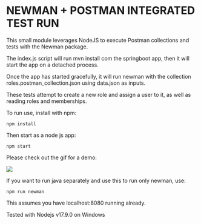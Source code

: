 # NEWMAN + POSTMAN INTEGRATED TEST RUN

This small module leverages NodeJS to execute Postman collections and tests with the Newman package. 

The index.js script will run mvn install com the springboot app, then it will start the app on a detached process.

Once the app has started gracefully, it will run newman with the collection roles.postman_collection.json using data.json as inputs.

These tests attempt to create a new role and assign a user to it, as well as reading roles and memberships.

To run use, install with npm:

`npm install`

Then start as a node js app:

`npm start`

Please check out the gif for a demo:

![](postman_newman_demo.gif)

If you want to run java separately and use this to run only newman, use:

`npm run newman`

This assumes you have localhost:8080 running already.

Tested with Nodejs v17.9.0 on Windows